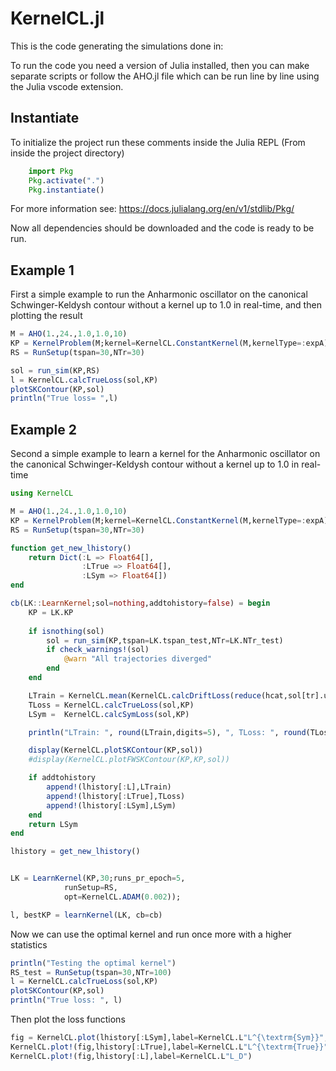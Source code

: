 # KernelCL.jl

This is the code generating the simulations done in: 

To run the code you need a version of Julia installed, then you can make separate scripts or follow the AHO.jl file which can be run line by line using the Julia vscode extension.

## Instantiate

To initialize the project run these comments inside the Julia REPL (From inside the project directory)
```julia
    import Pkg
    Pkg.activate(".")
    Pkg.instantiate()
```
For more information see: https://docs.julialang.org/en/v1/stdlib/Pkg/

Now all dependencies should be downloaded and the code is ready to be run.

## Example 1
First a simple example to run the Anharmonic oscillator on the canonical Schwinger-Keldysh contour without a kernel up to 1.0 in real-time, and then plotting the result

```julia
M = AHO(1.,24.,1.0,1.0,10)
KP = KernelProblem(M;kernel=KernelCL.ConstantKernel(M,kernelType=:expA));
RS = RunSetup(tspan=30,NTr=30)

sol = run_sim(KP,RS)
l = KernelCL.calcTrueLoss(sol,KP)
plotSKContour(KP,sol)
println("True loss= ",l)
```


## Example 2

Second a simple example to learn a kernel for the Anharmonic oscillator on the canonical Schwinger-Keldysh contour without a kernel up to 1.0 in real-time

```julia
using KernelCL

M = AHO(1.,24.,1.0,1.0,10)
KP = KernelProblem(M;kernel=KernelCL.ConstantKernel(M,kernelType=:expA));
RS = RunSetup(tspan=30,NTr=30)

function get_new_lhistory()
    return Dict(:L => Float64[], 
                :LTrue => Float64[], 
                :LSym => Float64[])
end

cb(LK::LearnKernel;sol=nothing,addtohistory=false) = begin
    KP = LK.KP
    
    if isnothing(sol)
        sol = run_sim(KP,tspan=LK.tspan_test,NTr=LK.NTr_test)
        if check_warnings!(sol)
            @warn "All trajectories diverged"
        end
    end

    LTrain = KernelCL.mean(KernelCL.calcDriftLoss(reduce(hcat,sol[tr].u),KP) for tr in eachindex(sol))
    TLoss = KernelCL.calcTrueLoss(sol,KP)
    LSym =  KernelCL.calcSymLoss(sol,KP)

    println("LTrain: ", round(LTrain,digits=5), ", TLoss: ", round(TLoss,digits=5), ", LSym: ", round(LSym,digits=5))

    display(KernelCL.plotSKContour(KP,sol))
    #display(KernelCL.plotFWSKContour(KP,KP,sol))

    if addtohistory
        append!(lhistory[:L],LTrain)
        append!(lhistory[:LTrue],TLoss)
        append!(lhistory[:LSym],LSym)
    end
    return LSym
end

lhistory = get_new_lhistory()


LK = LearnKernel(KP,30;runs_pr_epoch=5,
            runSetup=RS,
            opt=KernelCL.ADAM(0.002));

l, bestKP = learnKernel(LK, cb=cb)
```

Now we can use the optimal kernel and run once more with a higher statistics
```julia
println("Testing the optimal kernel")
RS_test = RunSetup(tspan=30,NTr=100)
l = KernelCL.calcTrueLoss(sol,KP)
plotSKContour(KP,sol)
println("True loss: ", l)
```

Then plot the loss functions
```julia
fig = KernelCL.plot(lhistory[:LSym],label=KernelCL.L"L^{\textrm{Sym}}",yaxis=:log)
KernelCL.plot!(fig,lhistory[:LTrue],label=KernelCL.L"L^{\textrm{True}}")
KernelCL.plot!(fig,lhistory[:L],label=KernelCL.L"L_D")
```